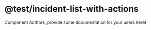 @test/incident-list-with-actions
===============================================


Component Authors, provide some documentation for your users here!